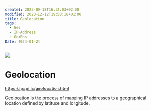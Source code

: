 ```yaml
---
created: 2023-09-18T16:52:03+02:00
modified: 2023-12-12T19:50:18+01:00
title: Geolocation
tags:
  - Geo
  - IP-Address
  - GeoPos
Date: 2024-01-24
---
```


![](20240204141508_ipgeo.jpg)
# Geolocation

<https://ipapi.is/geolocation.html>

Geolocation is the process of mapping IP addresses to a geographical location defined by latitude and longitude.
